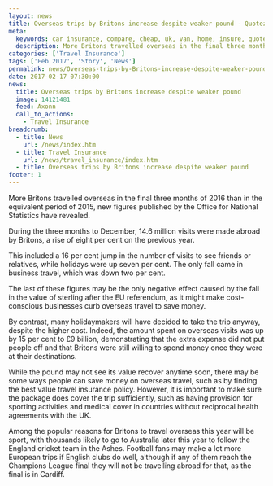 ```yaml
---
layout: news
title: Overseas trips by Britons increase despite weaker pound - Quotezone.co.uk
meta:
  keywords: car insurance, compare, cheap, uk, van, home, insure, quotes, online, comparison, bike, loans, life
  description: More Britons travelled overseas in the final three months of 2016 than in the equivalent period of 2015, new figures published by the Office for National Statistics have revealed
categories: ['Travel Insurance']
tags: ['Feb 2017', 'Story', 'News']
permalink: news/Overseas-trips-by-Britons-increase-despite-weaker-pound.htm
date: 2017-02-17 07:30:00
news:
  title: Overseas trips by Britons increase despite weaker pound
  image: 14121481
  feed: Axonn
  call_to_actions:
    - Travel Insurance
breadcrumb:
  - title: News
    url: /news/index.htm
  - title: Travel Insurance
    url: /news/travel_insurance/index.htm
  - title: Overseas trips by Britons increase despite weaker pound
footer: 1
---
```


More Britons travelled overseas in the final three months of 2016 than in the equivalent period of 2015, new figures published by the Office for National Statistics have revealed.

During the three months to December, 14.6 million visits were made abroad by Britons, a rise of eight per cent on the previous year.

This included a 16 per cent jump in the number of visits to see friends or relatives, while holidays were up seven per cent. The only fall came in business travel, which was down two per cent.

The last of these figures may be the only negative effect caused by the fall in the value of sterling after the EU referendum, as it might make cost-conscious businesses curb overseas travel to save money.

By contrast, many holidaymakers will have decided to take the trip anyway, despite the higher cost. Indeed, the amount spent on overseas visits was up by 15 per cent to &pound;9 billion, demonstrating that the extra expense did not put people off and that Britons were still willing to spend money once they were at their destinations. &nbsp;

While the pound may not see its value recover anytime soon, there may be some ways people can save money on overseas travel, such as by finding the best value travel insurance policy. However, it is important to make sure the package does cover the trip sufficiently, such as having provision for sporting activities and medical cover in countries without reciprocal health agreements with the UK.

Among the popular reasons for Britons to travel overseas this year will be sport, with thousands likely to go to Australia later this year to follow the England cricket team in the Ashes. Football fans may make a lot more European trips if English clubs do well, although if any of them reach the Champions League final they will not be travelling abroad for that, as the final is in Cardiff.

